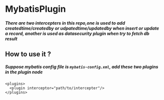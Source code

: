 # MybatisPlugin

##### There are two intercepters in this repo,one is used to add createdtime/createdby or udpatedtime/updatedby when insert or update a record, another is used as datasecurity plugin when try to fetch db result

## How to use it ? 

##### Suppose mybatis config file is `mybatis-config.xml`, add these two plugins in the plugin node 

```properties
<plugins>
  <plugin interceptor="path/to/intercepter"/>
</plugins>
```
